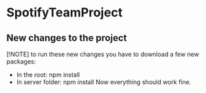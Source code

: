 # SpotifyTeamProject
## New changes to the project

[!NOTE] to run these new changes you have to download a few new packages:
- In the root: npm install
- In server folder: npm install
Now everything should work fine.

